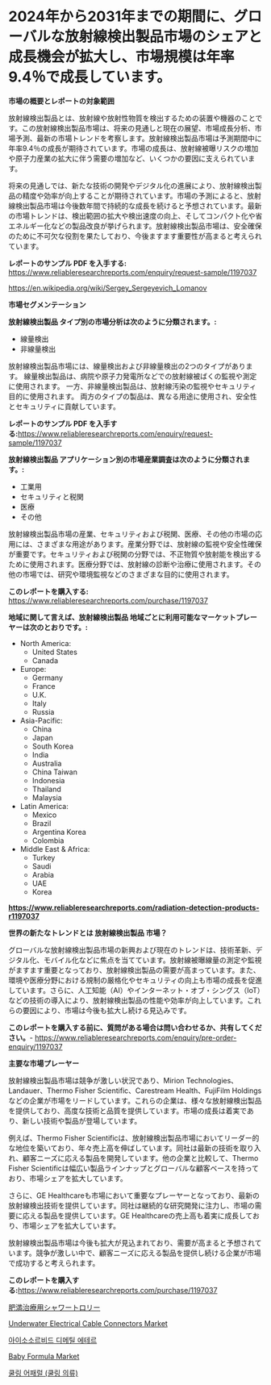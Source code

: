 <p><h1>2024年から2031年までの期間に、グローバルな放射線検出製品市場のシェアと成長機会が拡大し、市場規模は年率9.4％で成長しています。</h1></p><p><strong>市場の概要とレポートの対象範囲</strong></p>
<p><p>放射線検出製品とは、放射線や放射性物質を検出するための装置や機器のことです。この放射線検出製品市場は、将来の見通しと現在の展望、市場成長分析、市場予測、最新の市場トレンドを考察します。放射線検出製品市場は予測期間中に年率9.4％の成長が期待されています。市場の成長は、放射線被曝リスクの増加や原子力産業の拡大に伴う需要の増加など、いくつかの要因に支えられています。</p><p>将来の見通しでは、新たな技術の開発やデジタル化の進展により、放射線検出製品の精度や効率が向上することが期待されています。市場の予測によると、放射線検出製品市場は今後数年間で持続的な成長を続けると予想されています。最新の市場トレンドは、検出範囲の拡大や検出速度の向上、そしてコンパクト化や省エネルギー化などの製品改良が挙げられます。放射線検出製品市場は、安全確保のために不可欠な役割を果たしており、今後ますます重要性が高まると考えられています。</p></p>
<p><strong>レポートのサンプル PDF を入手する:</strong> <a href="https://www.reliableresearchreports.com/enquiry/request-sample/1197037">https://www.reliableresearchreports.com/enquiry/request-sample/1197037</a></p>
<p><a href="https://en.wikipedia.org/wiki/Sergey_Sergeyevich_Lomanov">https://en.wikipedia.org/wiki/Sergey_Sergeyevich_Lomanov</a></p>
<p><strong>市場セグメンテーション</strong></p>
<p><strong>放射線検出製品 タイプ別の市場分析は次のように分類されます。:</strong></p>
<p><ul><li>線量検出</li><li>非線量検出</li></ul></p>
<p><p>放射線検出製品市場には、線量検出および非線量検出の2つのタイプがあります。 線量検出製品は、病院や原子力発電所などでの放射線被ばくの監視や測定に使用されます。 一方、非線量検出製品は、放射線汚染の監視やセキュリティ目的に使用されます。 両方のタイプの製品は、異なる用途に使用され、安全性とセキュリティに貢献しています。</p></p>
<p><strong>レポートのサンプル PDF を入手する:</strong><a href="https://www.reliableresearchreports.com/enquiry/request-sample/1197037">https://www.reliableresearchreports.com/enquiry/request-sample/1197037</a></p>
<p><strong> 放射線検出製品 アプリケーション別の市場産業調査は次のように分類されます。:</strong></p>
<p><ul><li>工業用</li><li>セキュリティと税関</li><li>医療</li><li>その他</li></ul></p>
<p><p>放射線検出製品市場の産業、セキュリティおよび税関、医療、その他の市場の応用には、さまざまな用途があります。産業分野では、放射線の監視や安全性確保が重要です。セキュリティおよび税関の分野では、不正物質や放射能を検出するために使用されます。医療分野では、放射線の診断や治療に使用されます。その他の市場では、研究や環境監視などのさまざまな目的に使用されます。</p></p>
<p><strong>このレポートを購入する:</strong> <a href="https://www.reliableresearchreports.com/purchase/1197037">https://www.reliableresearchreports.com/purchase/1197037</a></p>
<p><strong>地域に関して言えば、放射線検出製品 地域ごとに利用可能なマーケットプレーヤーは次のとおりです。:</strong></p>
<p><ul>
    <li>
        North America:
        <ul>
            <li>United States</li>
            <li>Canada</li>
        </ul>
    </li>
    <li>
        Europe:
        <ul>
            <li>Germany</li>
            <li>France</li>
            <li>U.K.</li>
            <li>Italy</li>
            <li>Russia</li>
        </ul>
    </li>
    <li>
        Asia-Pacific:
        <ul>
            <li>China</li>
            <li>Japan</li>
            <li>South Korea</li>
            <li>India</li>
            <li>Australia</li>
            <li>China Taiwan</li>
            <li>Indonesia</li>
            <li>Thailand</li>
            <li>Malaysia</li>
        </ul>
    </li>
    <li>
        Latin America:
        <ul>
            <li>Mexico</li>
            <li>Brazil</li>
            <li>Argentina Korea</li>
            <li>Colombia</li>
        </ul>
    </li>
    <li>
        Middle East & Africa:
        <ul>
            <li>Turkey</li>
            <li>Saudi</li>
            <li>Arabia</li>
            <li>UAE</li>
            <li>Korea</li>
        </ul>
    </li>
    </ul></p>
<p><strong><a href="https://www.reliableresearchreports.com/radiation-detection-products-r1197037">https://www.reliableresearchreports.com/radiation-detection-products-r1197037</a></strong></p>
<p><strong>世界の新たなトレンドとは 放射線検出製品 市場？</strong></p>
<p><p>グローバルな放射線検出製品市場の新興および現在のトレンドは、技術革新、デジタル化、モバイル化などに焦点を当てています。放射線被曝線量の測定や監視がますます重要となっており、放射線検出製品の需要が高まっています。また、環境や医療分野における規制の厳格化やセキュリティの向上も市場の成長を促進しています。さらに、人工知能（AI）やインターネット・オブ・シングス（IoT）などの技術の導入により、放射線検出製品の性能や効率が向上しています。これらの要因により、市場は今後も拡大し続ける見込みです。</p></p>
<p><strong>このレポートを購入する前に、質問がある場合は問い合わせるか、共有してください。</strong>- <a href="https://www.reliableresearchreports.com/enquiry/pre-order-enquiry/1197037">https://www.reliableresearchreports.com/enquiry/pre-order-enquiry/1197037</a></p>
<p><strong>主要な市場プレーヤー</strong></p>
<p><p>放射線検出製品市場は競争が激しい状況であり、Mirion Technologies、Landauer、Thermo Fisher Scientific、Carestream Health、FujiFilm Holdingsなどの企業が市場をリードしています。これらの企業は、様々な放射線検出製品を提供しており、高度な技術と品質を提供しています。市場の成長は着実であり、新しい技術や製品が登場しています。</p><p>例えば、Thermo Fisher Scientificは、放射線検出製品市場においてリーダー的な地位を築いており、年々売上高を伸ばしています。同社は最新の技術を取り入れ、顧客ニーズに応える製品を開発しています。他の企業と比較して、Thermo Fisher Scientificは幅広い製品ラインナップとグローバルな顧客ベースを持っており、市場シェアを拡大しています。</p><p>さらに、GE Healthcareも市場において重要なプレーヤーとなっており、最新の放射線検出技術を提供しています。同社は継続的な研究開発に注力し、市場の需要に応える製品を提供しています。GE Healthcareの売上高も着実に成長しており、市場シェアを拡大しています。</p><p>放射線検出製品市場は今後も拡大が見込まれており、需要が高まると予想されています。競争が激しい中で、顧客ニーズに応える製品を提供し続ける企業が市場で成功すると考えられます。</p></p>
<p><strong>このレポートを購入する:</strong><a href="https://www.reliableresearchreports.com/purchase/1197037">https://www.reliableresearchreports.com/purchase/1197037</a></p>
<p><p><a href="https://github.com/TerrellConn/Market-Research-Report-List-2/blob/main/866878934503.md">肥満治療用シャワートロリー</a></p><p><a href="https://github.com/lavernaCole75/Market-Research-Report-List-1/blob/main/underwater-electrical-cable-connectors-market.md">Underwater Electrical Cable Connectors Market</a></p><p><a href="https://github.com/shampaakter36/Market-Research-Report-List-2/blob/main/487155544713.md">아이소소르비드 디메틸 에테르</a></p><p><a href="https://medium.com/@luke.wilson7856/baby-formula-market-a-global-and-regional-analysis-2024-2031-8691aeb9e311">Baby Formula Market</a></p><p><a href="https://github.com/Nicolasrown5/Market-Research-Report-List-2/blob/main/717432244712.md">쿨링 어패럴 (쿨링 의류)</a></p></p>